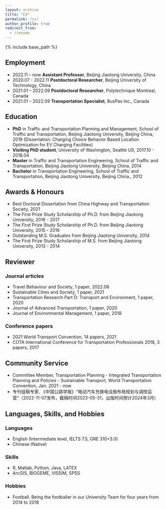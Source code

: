 ```yaml
---
layout: archive
title: "CV"
permalink: /cv/
author_profile: true
redirect_from:
  - /resume
---
```


{% include base_path %}

## Employment
* 2022.11 – now     **Assistant Professor**, Beijing Jiaotong University, China  
* 2020.07 - 2022.11 **Postdoctoral Researcher**, Beijing University of Technology, China  
* 2021.01 – 2022.09 **Postdoctoral Researcher**, Polytechnique Montreal, Canada 
* 2021.01 – 2022.09 **Transportation Specialist**, BusPas Inc., Canada 

## Education
* **PhD** in Traffic and Transportation Planning and Management, School of Traffic and Transportation, Beijing Jiaotong University, Beijing China, 2019
(Dissertation: Charging Choice Behavior Based Location Optimization for EV Charging Facilities)
* **Visiting PhD student**, University of Washington, Seattle US, 2017.10 - 2018.04
* **Master** in Traffic and Transportation Engineering, School of Traffic and Transportation, Beijing Jiaotong University, Beijing China, 2014
* **Bachelor** in Transportation Engineering, School of Traffic and Transportation, Beijing Jiaotong University, Beijing China., 2012

## Awards & Honours
* Best Doctoral Dissertation from China Highway and Transportation Society, 2021
* The First Prize Study Scholarship of Ph.D. from Beijing Jiaotong University, 2016 - 2017
* The First Prize Study Scholarship of Ph.D. from Beijing Jiaotong University, 2015 - 2016
* Outstanding M.S. Graduates from Beijing Jiaotong University, 2014
* The First Prize Study Scholarship of M.S. from Beijing Jiaotong University, 2013 - 2014

## Reviewer
### Journal articles
* Travel Behaviour and Society, 1 paper, 2022.06
* Sustainable Cities and Society, 1 paper, 2021
* Transportation Research Part D: Transport and Environment, 1 paper, 2020
* Journal of Advanced Transportation, 1 paper, 2020
* Journal of Environmental Management, 1 paper, 2018

### Conference papers
* 2021 World Transport Convention, 14 papers, 2021
* COTA International Conference for Transportation Professionals 2018, 3 papers, 2017

## Community Service
* Committee Member, Transportation Planning - Integrated Transportation Planning and Policies - Sustainable Transport, World Transportation Convention, Jan. 2021 - now
* 专刊组稿专家, 《中国公路学报》“电动汽车充换电设施布局规划与调控运营”（2022-11-07发布，截稿时间2023-05-31，出版时间预计2024年3月）

## Languages, Skills, and Hobbies
### Languages
* English (Intermediate level, IELTS 7.5, GRE 310+3.0)
* Chinese (Native)
### Skills
* R, Matlab, Python, Java, LATEX
* ArcGIS, BIOGEME, VISSIM, SPSS
### Hobbies
* Football. Being the footballer in our University Team for four years from 2014 to 2018





